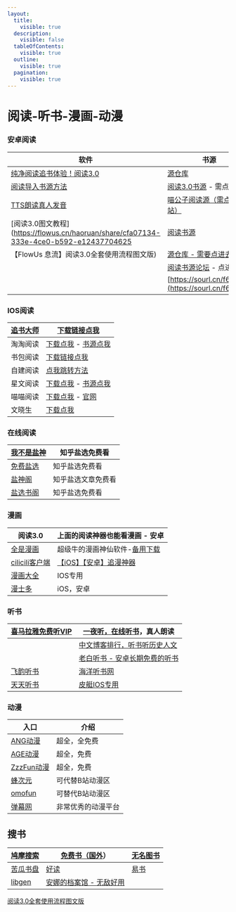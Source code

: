 ```yaml
---
layout:
  title:
    visible: true
  description:
    visible: false
  tableOfContents:
    visible: true
  outline:
    visible: true
  pagination:
    visible: true
---
```


# 阅读-听书-漫画-动漫

### 安卓阅读

| **软件**                                                                                                                        | **书源**                                               |
| ----------------------------------------------------------------------------------------------------------------------------- | ---------------------------------------------------- |
| [纯净阅读追书体验！阅读3.0](https://www.coolapk.com/apk/io.legado.app.release)                                                           | [源仓库](http://yckceo.vip/)                            |
| [阅读导入书源方法](https://www.bilibili.com/video/BV1kd4y1b7Ba/?share\_source=copy\_web\&vd\_source=58ce74eb9c8d8f297a49772f3e704c25) | [阅读3.0书源](https://yuedu.xiu2.xyz/) - 需点击进入           |
| [TTS朗读真人发音](https://aming.lanzouf.com/iu9b80jxv9qj)                                                                           | [喵公子阅读源（需点进网站）](http://yuedu.miaogongzi.net/gx.html) |
| \[阅读3.0图文教程]\(https://flowus.cn/haoruan/share/cfa07134-333e-4ce0-b592-e12437704625                                            | [阅读书源](https://legado.aoaostar.com/)                 |
| 【FlowUs 息流】阅读3.0全套使用流程图文版)                                                                                                    | [源仓库 - 需要点进去网页](http://www.yckceo.com/)              |
|                                                                                                                               | [阅读书源论坛](https://www.5yd.cc/forum-3.htm) - 点进去       |
|                                                                                                                               | [https://sourl.cn/f6vCvV](https://sourl.cn/f6vCvV)   |

### IOS阅读

| [追书大师](https://zsds.app/) | [下载链接点我](https://apps.apple.com/app/id1559154683)                                                                                                                                                                                                                                                                                                                                                                                                                                                                                                                                                                                                                                                                                                                                                                                                                                                                                                                                                                                                                                                                                                                                                                                                                                          |
| ------------------------- | ------------------------------------------------------------------------------------------------------------------------------------------------------------------------------------------------------------------------------------------------------------------------------------------------------------------------------------------------------------------------------------------------------------------------------------------------------------------------------------------------------------------------------------------------------------------------------------------------------------------------------------------------------------------------------------------------------------------------------------------------------------------------------------------------------------------------------------------------------------------------------------------------------------------------------------------------------------------------------------------------------------------------------------------------------------------------------------------------------------------------------------------------------------------------------------------------------------------------------------------------------------------------------------------ |
| 淘淘阅读                      | [下载点我](https://apps.apple.com/cn/app/id1429435875) - [书源点我](https://gitee.com/taotaoxiaoshuo/booksourcelist/raw/master/booklistsources.zip)                                                                                                                                                                                                                                                                                                                                                                                                                                                                                                                                                                                                                                                                                                                                                                                                                                                                                                                                                                                                                                                                                                                                                |
| 书包阅读                      | [下载链接点我](https://apps.apple.com/us/app/%E4%B9%A6%E5%8C%85%E9%98%85%E8%AF%BB-%E7%88%B1%E9%98%85%E8%AF%BB%E7%88%B1%E4%B9%A6%E5%8C%85/id1190013373?l=zh)                                                                                                                                                                                                                                                                                                                                                                                                                                                                                                                                                                                                                                                                                                                                                                                                                                                                                                                                                                                                                                                                                                                                      |
| 自建阅读                      | [点我跳转方法](https://mp.weixin.qq.com/s?\_\_biz=MzA5NjEwNjE0OQ==\&mid=2247515051\&idx=1\&sn=83abd562740e7d1b91d041930f8ed2a4\&chksm=90b7d861a7c05177b113ff5e0d8c764f2c9b791f12dfe2c9a87fc2a43f09c19ac6cad15f7620\&mpshare=1\&scene=1\&srcid=0201WaFmvdVHFpMriElOMoaO\&sharer\_sharetime=1675253719040\&sharer\_shareid=b38bfed57b9d93fd0468faf888a18b41\&key=a23e6b61135e45bd331901ccb8a0dbbf746c828efd8a3e778caf6b0993f13d878a203a87dd0277fccc50cdd31ab0be919a63803a17d7513ece77167d330165709c042cee4391f29002a9eca1793df5ace4246c877e9f8b4182845ade30b0f5f3b8a77ce14c8001707a6a00bdc733a33eb09723e87a206cf7fba2c5de6184912d\&ascene=1\&uin=MjA3NzE3MjM4MQ%3D%3D\&devicetype=Windows+11+x64\&version=6308011a\&lang=zh\_CN\&exportkey=n\_ChQIAhIQGm%2F4%2F128iAkM8G1fN98E%2BBLyAQIE97dBBAEAAAAAAAvIBJh%2BoeAAAAAOpnltbLcz9gKNyK89dVj0ma6nAexX51FUp2%2Bl%2BxkTl9hS%2Fr9ETKDJh7uW3wSbYPIdgmA1tlXZCpt4ZJ9QpguP1X21U1bly8VJlffSRLO8Fl40QvZdy07lQtx0HJq6OvjbbuY0Gwrc5bJ0LC6pzp4GrBMNE6jMdrYMMwvbC4MZ97UkC%2FAf9mM0%2BelEleSUIzl%2FbKvXw32QPTFPJI%2FwyFMiUocv3eeXtN3oB5IwVn7VVNy%2F7YmKMs6t5PmbBYT5bKXu9iwUAuhUDFRUS%2BA6NUbyZDgqZFBodclATL7e\&acctmode=0\&pass\_ticket=a5Sx4vMMW7N6id9L3IKkoDSoLQgNCk%2FPtqm4WxHxdbYugM0%2FDkSj5nZRC5oHcfNR4IkvmzxgttzJzbPjr2xm2Q%3D%3D\&wx\_header=1\&fontgear=2) |
| 星文阅读                      | [下载点我](https://apps.apple.com/app/id1662197753) - [书源点我](https://static.kfys.app/shuyuan/shuyuan.json)                                                                                                                                                                                                                                                                                                                                                                                                                                                                                                                                                                                                                                                                                                                                                                                                                                                                                                                                                                                                                                                                                                                                                                                     |
| 喵喵阅读                      | [下载点我](https://apps.apple.com/cn/app/id6445987673) - [官网](https://www.miaoread.net/#/)                                                                                                                                                                                                                                                                                                                                                                                                                                                                                                                                                                                                                                                                                                                                                                                                                                                                                                                                                                                                                                                                                                                                                                                                     |
| 文晓生                       | [下载点我](https://apps.apple.com/cn/app/id1595241052)                                                                                                                                                                                                                                                                                                                                                                                                                                                                                                                                                                                                                                                                                                                                                                                                                                                                                                                                                                                                                                                                                                                                                                                                                                         |

### 在线阅读

| [我不是盐神](https://onehu.xyz/)      | 知乎盐选免费看   |
| -------------------------------- | --------- |
| [免费盐选](https://mfyx.top/)        | 知乎盐选免费看   |
| [盐神阁](http://www.juhaowan.club/) | 知乎盐选文章免费看 |
| [盐选书阁](https://yx.cbge.top/)     | 知乎盐选免费看   |

### 漫画

| 阅读3.0                                              | 上面的阅读神器也能看漫画 - 安卓                                                 |
| -------------------------------------------------- | ----------------------------------------------------------------- |
| [全是漫画](https://github.com/hongchacha/cartoon)      | 超级牛的漫画神仙软件-[备用下载](https://github.com/hongchacha/cartoon/tree/cnv) |
| [cilicili客户端](https://app.clicli.cc/)              | [【iOS】【安卓】追漫神器](https://clicli.cc/)                               |
| [漫画大全](https://apps.apple.com/cn/app/id1598095237) | IOS专用                                                             |
| [漫士多](https://www.msduo.site/)                     | iOS，安卓                                                            |

### 听书

| [喜马拉雅免费听VIP](https://mp.weixin.qq.com/s?\_\_biz=Mzg4NTgwNjkyOA==\&mid=2247483770\&idx=1\&sn=48ffbaba35e889c59ef9b24884541097\&chksm=cfa20345f8d58a5366813dd394579042a1bc400193f8d8355a1ed71e71b2ccc360c8fe39057f#rd) | [一夜听，在线听书](https://www.yiyeting.com/)，真人朗读                     |
| -------------------------------------------------------------------------------------------------------------------------------------------------------------------------------------------------------------------- | -------------------------------------------------------------- |
|                                                                                                                                                                                                                      | [中文](https://xyzrank.com/)[博客排行，听书听历史人文](https://xyzrank.com/) |
|                                                                                                                                                                                                                      | [老白听书 - 安卓长期免费的听书](http://laobai.tv/)                          |
| [飞韵听书](https://fyts-res2.cdn.bcebos.com/ww/down.html)                                                                                                                                                                | [海洋听书网](http://www.ychy.cc/)                                   |
| [天天听书](https://aming.lanzouq.com/ih3rm07ha2if)                                                                                                                                                                       | [皮艇IOS专用](https://apps.apple.com/cn/app/id1524936324)          |

### 动漫

| **入口**                             | **介绍**    |
| ---------------------------------- | --------- |
| [ANG动漫](https://angdm.com/)        | 超全，全免费    |
| [AGE动漫](http://haqprc.com/)        | 超全，免费     |
| [ZzzFun动漫](http://www.zzzfun.com/) | 超全，免费     |
| [蜂次元](https://beeacg.net/)         | 可代替B站动漫区  |
| [omofun](https://omofun.tv/)       | 可替代B站动漫区  |
| [弹幕网](https://girigirilove.com/)   | 非常优秀的动漫平台 |

## **搜书**

| [鸠摩搜索](https://www.jiumodiary.com/) | [免费书（国外](http://www.gutenberg.org/)）           | [无名图书](https://www.book123.info/) |
| ----------------------------------- | ---------------------------------------------- | --------------------------------- |
| [苦瓜书盘](https://kgbook.com/)         | [好读](https://www.haodoo.net/)                  | [易书](https://search.yibook.org/)  |
| [libgen](https://libgen.me/)        | [安娜的档案馆 - 无敌好用](https://zh.annas-archive.org/) |                                   |

[阅读3.0全套使用流程图文版](https://flowus.cn/cfa07134-333e-4ce0-b592-e12437704625)
